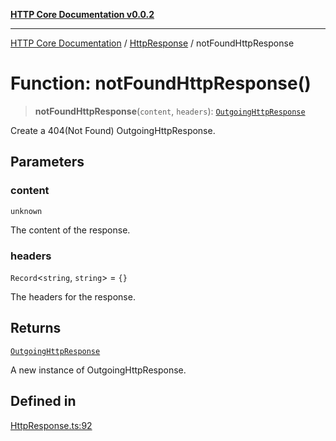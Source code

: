 [**HTTP Core Documentation v0.0.2**](../../README.md)

***

[HTTP Core Documentation](../../modules.md) / [HttpResponse](../README.md) / notFoundHttpResponse

# Function: notFoundHttpResponse()

> **notFoundHttpResponse**(`content`, `headers`): [`OutgoingHttpResponse`](../../OutgoingHttpResponse/classes/OutgoingHttpResponse.md)

Create a 404(Not Found) OutgoingHttpResponse.

## Parameters

### content

`unknown`

The content of the response.

### headers

`Record`\<`string`, `string`\> = `{}`

The headers for the response.

## Returns

[`OutgoingHttpResponse`](../../OutgoingHttpResponse/classes/OutgoingHttpResponse.md)

A new instance of OutgoingHttpResponse.

## Defined in

[HttpResponse.ts:92](https://github.com/stonemjs/http-core/blob/ed7c2187bd85b6877da7cd9f8c94448716446e07/src/HttpResponse.ts#L92)
